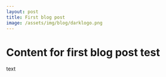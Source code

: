 ```yaml
---
layout: post
title: First blog post
image: /assets/img/blog/darklogo.png
---
```


# Content for first blog post test

text
